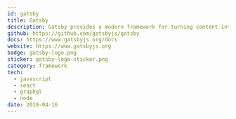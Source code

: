 ```yaml
---
id: gatsby
title: Gatsby
description: Gatsby provides a modern framework for turning content into feature-rich, visually engaging apps and websites. 
github: https://github.com/gatsbyjs/gatsby
docs: https://www.gatsbyjs.org/docs
website: https://www.gatsbyjs.org
badge: gatsby-logo.png
sticker: gatsby-logo-sticker.png
category: framework
tech: 
  - javascript
  - react
  - graphql
  - node
date: 2019-04-16
---
```


